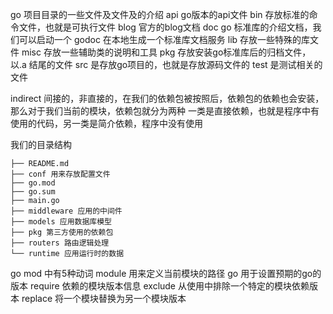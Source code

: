 go 项目目录的一些文件及文件及的介绍
api go版本的api文件
bin 存放标准的命令文件，也就是可执行文件
blog 官方的blog文档
doc go 标准库的介绍文档，我们可以启动一个 godoc 在本地生成一个标准库文档服务
lib 存放一些特殊的库文件
misc 存放一些辅助类的说明和工具
pkg 存放安装go标准库后的归档文件，以.a 结尾的文件
src 是存放go项目的，也就是存放源码文件的
test 是测试相关的文件


indirect 间接的，非直接的，在我们的依赖包被按照后，依赖包的依赖也会安装，那么对于我们当前的模块，依赖包就分为两种
一类是直接依赖，也就是程序中有使用的代码，另一类是简介依赖，程序中没有使用

我们的目录结构

```
├── README.md 
├── conf 用来存放配置文件 
├── go.mod
├── go.sum
├── main.go
├── middleware 应用的中间件
├── models 应用数据库模型
├── pkg 第三方使用的依赖包
├── routers 路由逻辑处理
└── runtime 应用运行时的数据
```

go mod 中有5种动词
module 用来定义当前模块的路径
go 用于设置预期的go的版本
require 依赖的模块版本信息
exclude 从使用中排除一个特定的模块依赖版本
replace 将一个模块替换为另一个模块版本
